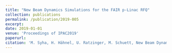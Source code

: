 ```yaml
--- 
title: "New Beam Dynamics Simulations for the FAIR p-Linac RFQ"
collection: publications
permalink: /publication/2019-005
excerpt: 
date: 2019-01-01
venue: 'Proceedings of IPAC2019'
paperurl:
citation: 'M. Syha, H. Hähnel, U. Ratzinger, M. Schuett, New Beam Dynamics Simulations for the FAIR p-Linac RFQ, Proceedings of IPAC2019, MOPTS032 (2019)'
---
```


